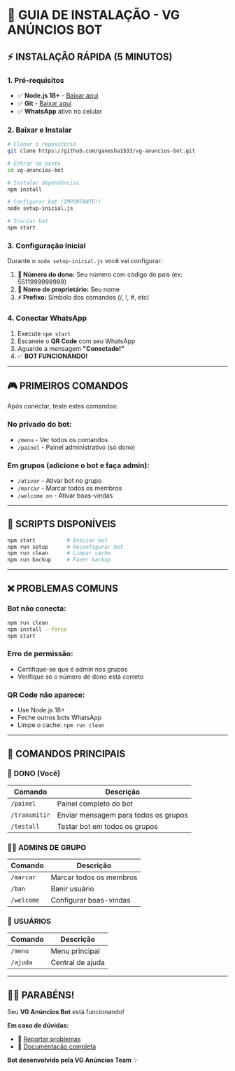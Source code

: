 # 🚀 GUIA DE INSTALAÇÃO - VG ANÚNCIOS BOT

## ⚡ **INSTALAÇÃO RÁPIDA (5 MINUTOS)**

### **1. Pré-requisitos**
- ✅ **Node.js 18+** - [Baixar aqui](https://nodejs.org/)
- ✅ **Git** - [Baixar aqui](https://git-scm.com/)
- ✅ **WhatsApp** ativo no celular

### **2. Baixar e Instalar**
```bash
# Clonar o repositório
git clone https://github.com/ganesha1533/vg-anuncios-bot.git

# Entrar na pasta
cd vg-anuncios-bot

# Instalar dependências
npm install

# Configurar bot (IMPORTANTE!)
node setup-inicial.js

# Iniciar bot
npm start
```

### **3. Configuração Inicial**
Durante o `node setup-inicial.js` você vai configurar:

1. **📱 Número do dono:** Seu número com código do país (ex: 5511999999999)
2. **👤 Nome do proprietário:** Seu nome
3. **⚡ Prefixo:** Símbolo dos comandos (/, !, #, etc)

### **4. Conectar WhatsApp**
1. Execute `npm start`
2. Escaneie o **QR Code** com seu WhatsApp
3. Aguarde a mensagem **"Conectado!"**
4. ✅ **BOT FUNCIONANDO!**

---

## 🎮 **PRIMEIROS COMANDOS**

Após conectar, teste estes comandos:

### **No privado do bot:**
- `/menu` - Ver todos os comandos
- `/painel` - Painel administrativo (só dono)

### **Em grupos (adicione o bot e faça admin):**
- `/ativar` - Ativar bot no grupo
- `/marcar` - Marcar todos os membros
- `/welcome on` - Ativar boas-vindas

---

## 🔧 **SCRIPTS DISPONÍVEIS**

```bash
npm start          # Iniciar bot
npm run setup      # Reconfigurar bot
npm run clean      # Limpar cache
npm run backup     # Fazer backup
```

---

## ❌ **PROBLEMAS COMUNS**

### **Bot não conecta:**
```bash
npm run clean
npm install --force
npm start
```

### **Erro de permissão:**
- Certifique-se que é admin nos grupos
- Verifique se o número de dono está correto

### **QR Code não aparece:**
- Use Node.js 18+
- Feche outros bots WhatsApp
- Limpe o cache: `npm run clean`

---

## 🎯 **COMANDOS PRINCIPAIS**

### 👑 **DONO (Você)**
| Comando | Descrição |
|---------|-----------|
| `/painel` | Painel completo do bot |
| `/transmitir` | Enviar mensagem para todos os grupos |
| `/testall` | Testar bot em todos os grupos |

### 👨‍💼 **ADMINS DE GRUPO**
| Comando | Descrição |
|---------|-----------|
| `/marcar` | Marcar todos os membros |
| `/ban` | Banir usuário |
| `/welcome` | Configurar boas-vindas |

### 👤 **USUÁRIOS**
| Comando | Descrição |
|---------|-----------|
| `/menu` | Menu principal |
| `/ajuda` | Central de ajuda |

---

## 🏴‍☠️ **PARABÉNS!**

Seu **VG Anúncios Bot** está funcionando! 

**Em caso de dúvidas:**
- 🐛 [Reportar problemas](https://github.com/ganesha1533/vg-anuncios-bot/issues)
- 📖 [Documentação completa](https://github.com/ganesha1533/vg-anuncios-bot)

**Bot desenvolvido pela VG Anúncios Team** ✨